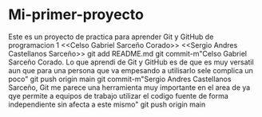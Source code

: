 # Mi-primer-proyecto
Este es un proyecto de practica para aprender Git y GitHub de programacion 1
<<Celso Gabriel Sarceño Corado>> <<Sergio Andres Castellanos Sarceño>>
git add README.md
git commit-m"Celso Gabriel Sarceño Corado. Lo que aprendi de Git y GitHub es de que es muy versatil aun que para una persona que va empesando a utilisarlo sele complica un poco"
git push origin main
git commit-m"Sergio Andres Castellanos Sarceño, Git me parece una herramienta muy importante en el area de ya qye permite a equipos de trabajo utilizar el codigo fuente de forma independiente sin afecta a este mismo"
git push origin main
